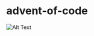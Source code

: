 # advent-of-code

![Alt Text](https://media.giphy.com/media/vFKqnCdLPNOKc/giphy.gif](https://giphy.com/embed/oPu2IgQHwb3Qk))


